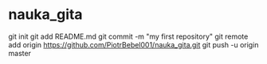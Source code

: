 # nauka_gita
git init
git add README.md
git commit -m "my first repository"
git remote add origin https://github.com/PiotrBebel001/nauka_gita.git
git push -u origin master
